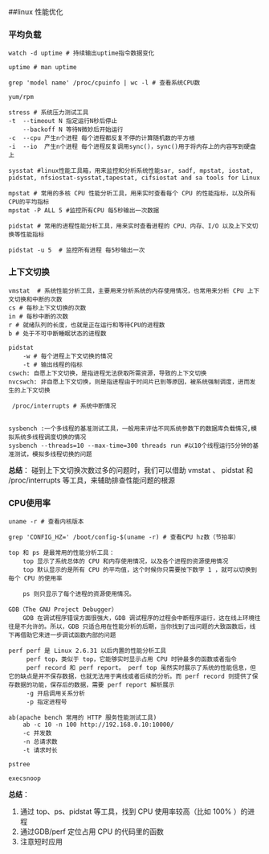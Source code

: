 ##linux 性能优化

### 平均负载
	watch -d uptime # 持续输出uptime指令数据变化

	uptime # man uptime

	grep 'model name' /proc/cpuinfo | wc -l # 查看系统CPU数

	yum/rpm

	stress # 系统压力测试工具
	-t  --timeout N 指定运行N秒后停止
   		--backoff N 等待N微妙后开始运行
	-c  --cpu 产生n个进程 每个进程都反复不停的计算随机数的平方根
	-i  --io  产生n个进程 每个进程反复调用sync()，sync()用于将内存上的内容写到硬盘上

	sysstat #linux性能工具箱，用来监控和分析系统性能sar, sadf, mpstat, iostat, pidstat, nfsiostat-sysstat,tapestat, cifsiostat and sa tools for Linux

	mpstat # 常用的多核 CPU 性能分析工具，用来实时查看每个 CPU 的性能指标，以及所有CPU的平均指标
	mpstat -P ALL 5 #监控所有CPU 每5秒输出一次数据

	pidstat # 常用的进程性能分析工具，用来实时查看进程的 CPU、内存、I/O 以及上下文切换等性能指标

	pidstat -u 5  # 监控所有进程 每5秒输出一次
	

### 上下文切换
	vmstat  # 系统性能分析工具，主要用来分析系统的内存使用情况，也常用来分析 CPU 上下文切换和中断的次数
	cs # 每秒上下文切换的次数
	in # 每秒中断的次数
	r # 就绪队列的长度，也就是正在运行和等待CPU的进程数
	b # 处于不可中断睡眠状态的进程数

	pidstat 
		-w # 每个进程上下文切换的情况
		-t # 输出线程的指标
	cswch: 自愿上下文切换，是指进程无法获取所需资源，导致的上下文切换
	nvcswch: 非自愿上下文切换，则是指进程由于时间片已到等原因，被系统强制调度，进而发生的上下文切换

	 /proc/interrupts # 系统中断情况
	
	
	sysbench :一个多线程的基准测试工具，一般用来评估不同系统参数下的数据库负载情况,模拟系统多线程调度切换的情况
	sysbench --threads=10 --max-time=300 threads run #以10个线程运行5分钟的基准测试，模拟多线程切换的问题

**总结**：
	碰到上下文切换次数过多的问题时，我们可以借助 vmstat 、 pidstat 和 /proc/interrupts 等工具，来辅助排查性能问题的根源

### CPU使用率
	uname -r # 查看内核版本

	grep 'CONFIG_HZ=' /boot/config-$(uname -r) # 查看CPU hz数（节拍率）

	top 和 ps 是最常用的性能分析工具：
		top 显示了系统总体的 CPU 和内存使用情况，以及各个进程的资源使用情况
		top 默认显示的是所有 CPU 的平均值，这个时候你只需要按下数字 1 ，就可以切换到每个 CPU 的使用率

		ps 则只显示了每个进程的资源使用情况。
	
	GDB（The GNU Project Debugger）
		GDB 在调试程序错误方面很强大，GDB 调试程序的过程会中断程序运行，这在线上环境往往是不允许的。所以，GDB 只适合用在性能分析的后期，当你找到了出问题的大致函数后，线下再借助它来进一步调试函数内部的问题
	
	perf perf 是 Linux 2.6.31 以后内置的性能分析工具
		 perf top，类似于 top，它能够实时显示占用 CPU 时钟最多的函数或者指令
	     perf record 和 perf report。 perf top 虽然实时展示了系统的性能信息，但它的缺点是并不保存数据，也就无法用于离线或者后续的分析。而 perf record 则提供了保存数据的功能，保存后的数据，需要 perf report 解析展示
		 -g 开启调用关系分析
		 -p 指定进程号

	ab(apache bench 常用的 HTTP 服务性能测试工具)
		ab -c 10 -n 100 http://192.168.0.10:10000/
		-c 并发数
		-n 总请求数
		-t 请求时长
	
	pstree

	execsnoop 


**总结**：

1. 通过 top、ps、pidstat 等工具，找到 CPU 使用率较高（比如 100% ）的进程
2. 通过GDB/perf 定位占用 CPU 的代码里的函数
3. 注意短时应用
	
	